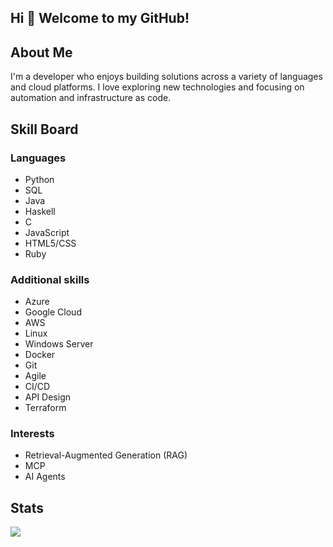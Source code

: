 ## Hi 👋 Welcome to my GitHub!


## About Me

I'm a developer who enjoys building solutions across a variety of languages and cloud platforms. I love exploring new technologies and focusing on automation and infrastructure as code.

## Skill Board

### Languages
- Python
- SQL
- Java
- Haskell
- C
- JavaScript
- HTML5/CSS
- Ruby

### Additional skills
- Azure
- Google Cloud
- AWS
- Linux
- Windows Server
- Docker
- Git
- Agile
- CI/CD
- API Design
- Terraform

### Interests
- Retrieval-Augmented Generation (RAG)
- MCP
- AI Agents

## Stats
![](http://github-profile-summary-cards.vercel.app/api/cards/profile-details?username=DaiIshida4869&theme=onedark)
<!-- <p align="left"> 
  <img alt="Top Langs" height="205px" src="http://github-profile-summary-cards.vercel.app/api/cards/repos-per-language?username=DaiIshida4869&theme=onedark" />
  <img alt="github stats" height="205px" src="http://github-profile-summary-cards.vercel.app/api/cards/stats?username=DaiIshida4869&ayout=compact&count_private=true&theme=onedark" />
</p> -->

<!-- ## Trophy -->
<!-- [![trophy](https://github-profile-trophy.vercel.app/?username=DaiIshida4869&theme=onedark)](https://github.com/ryo-ma/github-profile-trophy) -->
